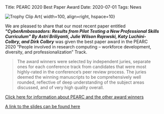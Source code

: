 Title: PEARC 2020 Best Paper Award
Date: 2020-07-01
Tags: News

![Trophy Clip Art](http://colbrydi.github.io/cyberambassadors/images/Trophy.png){ width=100, align=right, hspace=10}

We are pleased to share that our most recent paper entitled **_"CyberAmbassadors: Results from Pilot Testing a New Professional Skills Curriculum" By Astri Briliyanti, Julie Wilson Rojewski, Katy Luchini-Colbry, and Dirk Colbry_** was given the best paper award in the PEARC 2020 “People involved in research computing – workforce development, diversity, and professionalization” Track​.

> The award winners were selected by independent juries, separate ones for each conference track from candidates that were most highly-rated in the conference’s peer review process. The juries deemed the winning manuscripts to be comprehensively well rounded, reflective of deep understanding of the subject areas discussed, and of very high quality overall.

[Click here for information about PEARC and the other award winners](https://pearc.acm.org/pearc20/awards/)

[A link to the slides can be found here](https://docs.google.com/presentation/d/1kNtmSjMErnVU4PnmgVyZucmP12yWZW4cFfGCp2F07R0/edit?usp=sharing)
